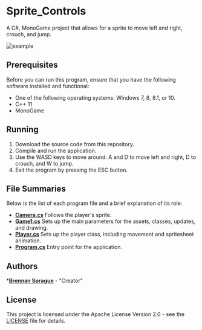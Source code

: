 # Sprite_Controls
A C#, MonoGame project that allows for a sprite to move left and right, crouch, and jump.

![example](References/example.png)

## Prerequisites
Before you can run this program, ensure that you have the following software installed and functional:
* One of the following operating systems: Windows 7, 8, 8.1, or 10.
* C++ 11
* MonoGame

## Running
1. Download the source code from this repository.
2. Compile and run the application.
3. Use the WASD keys to move around: A and D to move left and right, D to crouch, and W to jump.
4. Exit the program by pressing the ESC button.

## File Summaries
Below is the list of each program file and a brief explanation of its role:
* [__Camera.cs__](Camera.cs) Follows the player's sprite.
* [__Game1.cs__](Game1.cs) Sets up the main parameters for the assets, classes, updates, and drawing.
* [__Player.cs__](Player.cs) Sets up the player class, including movement and spritesheet animation.
* [__Program.cs__](Program.cs) Entry point for the application.

## Authors
*[**Brennan Sprague**](https://github.com/b-Sprague) - "Creator"

## License
This project is licensed under the Apache License Version 2.0 - see the [LICENSE](LICENSE) file for details.
